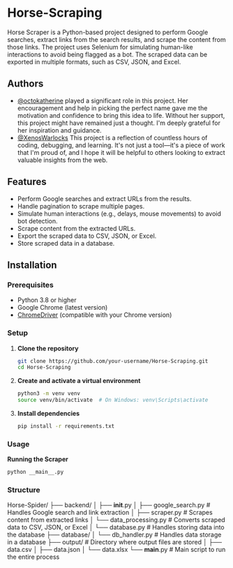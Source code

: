 # Horse-Scraping
Horse Scraper is a Python-based project designed to perform Google searches, extract links from the search results, and scrape the content from those links. The project uses Selenium for simulating human-like interactions to avoid being flagged as a bot. The scraped data can be exported in multiple formats, such as CSV, JSON, and Excel.

## Authors

- [@octokatherine](https://www.github.com/octokatherine) played a significant role in this project. Her encouragement and help in picking the perfect name gave me the motivation and confidence to bring this idea to life. Without her support, this project might have remained just a thought. I'm deeply grateful for her inspiration and guidance.
- [@XenosWarlocks](https://www.github.com/XenosWarlocks) This project is a reflection of countless hours of coding, debugging, and learning. It's not just a tool—it's a piece of work that I'm proud of, and I hope it will be helpful to others looking to extract valuable insights from the web.


## Features

- Perform Google searches and extract URLs from the results.
- Handle pagination to scrape multiple pages.
- Simulate human interactions (e.g., delays, mouse movements) to avoid bot detection.
- Scrape content from the extracted URLs.
- Export the scraped data to CSV, JSON, or Excel.
- Store scraped data in a database.

## Installation

### Prerequisites

- Python 3.8 or higher
- Google Chrome (latest version)
- [ChromeDriver](https://sites.google.com/chromium.org/driver/) (compatible with your Chrome version)

### Setup

1. **Clone the repository**

   ```bash
   git clone https://github.com/your-username/Horse-Scraping.git
   cd Horse-Scraping
   ```

2. **Create and activate a virtual environment**
   ```bash
   python3 -m venv venv
   source venv/bin/activate  # On Windows: venv\Scripts\activate
   ```
   
3. **Install dependencies**
   ```bash
   pip install -r requirements.txt
   ```


### Usage
**Running the Scraper**
   ```bash
   python __main__.py
   ```

### Structure
Horse-Spider/
├── backend/
│   ├── __init__.py
│   ├── google_search.py       # Handles Google search and link extraction
│   ├── scraper.py             # Scrapes content from extracted links
│   └── data_processing.py     # Converts scraped data to CSV, JSON, or Excel
│   └── database.py            # Handles storing data into the database
├── database/
│   └── db_handler.py          # Handles data storage in a database
├── output/                    # Directory where output files are stored
│   ├── data.csv
│   ├── data.json
│   └── data.xlsx
└── __main__.py                # Main script to run the entire process

